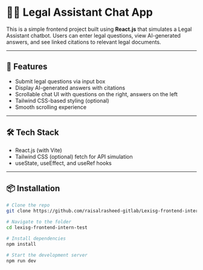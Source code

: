 # 🧑‍⚖️ Legal Assistant Chat App

This is a simple frontend project built using **React.js** that simulates a Legal Assistant chatbot. Users can enter legal questions, view AI-generated answers, and see linked citations to relevant legal documents.

---

## 🚀 Features

- Submit legal questions via input box
- Display AI-generated answers with citations
- Scrollable chat UI with questions on the right, answers on the left
- Tailwind CSS-based styling (optional)
- Smooth scrolling experience

---

## 🛠️ Tech Stack

- React.js (with Vite)
- Tailwind CSS (optional)
  fetch for API simulation
- useState, useEffect, and useRef hooks

---

## 📦 Installation

```bash
# Clone the repo
git clone https://github.com/raisalrasheed-gitlab/Lexisg-frontend-intern-test.git

# Navigate to the folder
cd lexisg-frontend-intern-test

# Install dependencies
npm install

# Start the development server
npm run dev
```
